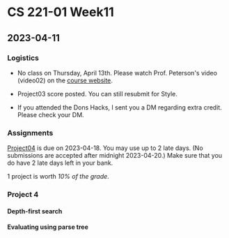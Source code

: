 # CS 221-01 Week11

## 2023-04-11

### Logistics

- No class on Thursday, April 13th. Please watch Prof. Peterson's video (video02) on the [course website](https://cs221.cs.usfca.edu). 

- Project03 score posted. You can still resubmit for Style. 

- If you attended the Dons Hacks, I sent you a DM regarding extra credit. Please check your DM.

### Assignments
[Project04](https://cs221.cs.usfca.edu/assignments/project04.html) is due on 2023-04-18. You may use up to 2 late days. (No submissions are accepted after midnight 2023-04-20.) Make sure that you do have 2 late days left in your bank. 

1 project is worth *10% of the grade*.

### Project 4

#### Depth-first search

#### Evaluating using parse tree